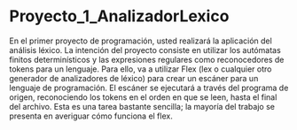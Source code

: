 # Proyecto_1_AnalizadorLexico
En el primer proyecto de programación, usted realizará la aplicación del análisis léxico. La intención del proyecto consiste en utilizar los autómatas finitos determinísticos y las expresiones regulares como reconocedores de tokens para un lenguaje. Para ello, va a utilizar Flex (lex o cualquier otro generador de analizadores de léxico) para crear un escáner para un lenguaje de programación. El escáner se ejecutará a través del programa de origen, reconociendo los tokens en el orden en que se leen, hasta el final del archivo. Esta es una tarea bastante sencilla; la mayoría del trabajo se presenta en averiguar cómo funciona el flex.
